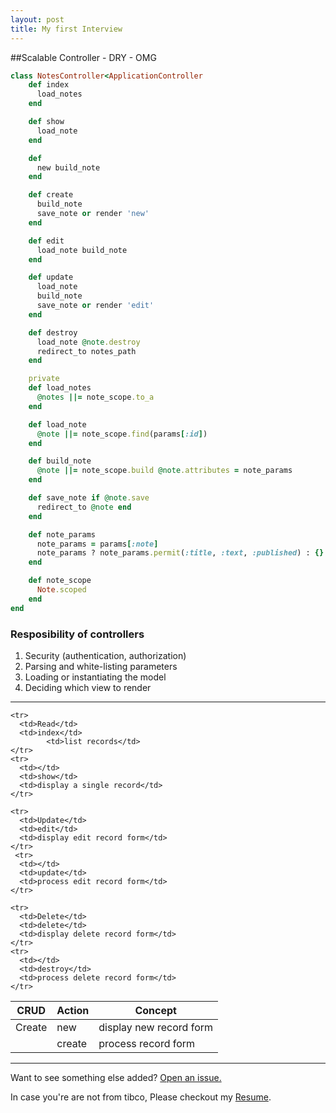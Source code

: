 ```yaml
---
layout: post
title: My first Interview
---
```


##Scalable Controller - DRY - OMG
```ruby
class NotesController<ApplicationController
	def index 
	  load_notes
	end

	def show 
	  load_note
	end

	def 
	  new build_note
	end

	def create
	  build_note
	  save_note or render 'new'
	end

	def edit 
	  load_note build_note
	end

	def update
	  load_note
	  build_note
	  save_note or render 'edit'
	end

	def destroy
	  load_note @note.destroy 
	  redirect_to notes_path
	end

	private
	def load_notes
	  @notes ||= note_scope.to_a
	end

	def load_note
	  @note ||= note_scope.find(params[:id])
	end

	def build_note
	  @note ||= note_scope.build @note.attributes = note_params
	end

	def save_note if @note.save
	  redirect_to @note end
	end

	def note_params
	  note_params = params[:note]
	  note_params ? note_params.permit(:title, :text, :published) : {}
	end

	def note_scope 
	  Note.scoped
	end
end
```
### Resposibility of controllers 
1. Security (authentication, authorization)
2. Parsing and white-listing parameters
3. Loading or instantiating the model
4. Deciding which view to render

---
<table>
  <thead>
    <tr>
      <th>CRUD</th>
      <th>Action</th>
      <th>Concept</th>
    </tr>
  </thead>
  
  <tbody>
    <tr>
      <td>Create</td>
      <td>new</td>
      <td>display new record form</td>
    </tr>
    <tr>
      <td></td>
      <td>create</td>
      <td>process record form</td>
    </tr>

    <tr>
      <td>Read</td>
      <td>index</td>
			<td>list records</td>
    </tr>
    <tr>
      <td></td>
      <td>show</td>
      <td>display a single record</td>
    </tr>

    <tr>
      <td>Update</td>
      <td>edit</td>
      <td>display edit record form</td>
    </tr>
     <tr>
      <td></td>
      <td>update</td>
      <td>process edit record form</td>
    </tr>

    <tr>
      <td>Delete</td>
      <td>delete</td>
      <td>display delete record form</td>
    </tr>
    <tr>
      <td></td>
      <td>destroy</td>
      <td>process delete record form</td>
    </tr>

  </tbody>
</table>

-----



Want to see something else added? <a href="https://github.com/twio/twio.github.io" target="_blank">Open an issue.</a>

In case you're are not from tibco, Please checkout my <a href="{{ site.baseurl }}public/Arpit_Resume.pdf">Resume</a>.